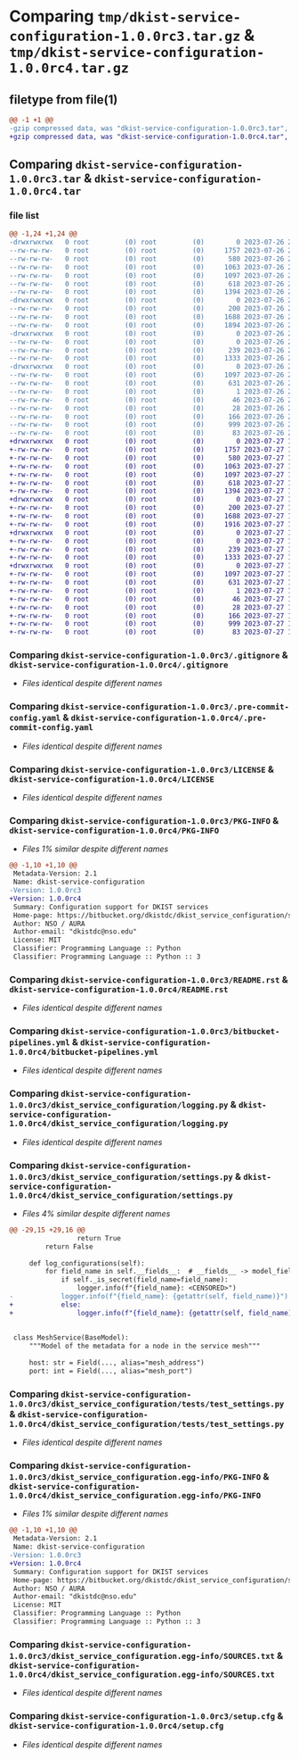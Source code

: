 # Comparing `tmp/dkist-service-configuration-1.0.0rc3.tar.gz` & `tmp/dkist-service-configuration-1.0.0rc4.tar.gz`

## filetype from file(1)

```diff
@@ -1 +1 @@
-gzip compressed data, was "dkist-service-configuration-1.0.0rc3.tar", last modified: Wed Jul 26 22:19:55 2023, max compression
+gzip compressed data, was "dkist-service-configuration-1.0.0rc4.tar", last modified: Thu Jul 27 19:47:27 2023, max compression
```

## Comparing `dkist-service-configuration-1.0.0rc3.tar` & `dkist-service-configuration-1.0.0rc4.tar`

### file list

```diff
@@ -1,24 +1,24 @@
-drwxrwxrwx   0 root         (0) root         (0)        0 2023-07-26 22:19:55.312128 dkist-service-configuration-1.0.0rc3/
--rw-rw-rw-   0 root         (0) root         (0)     1757 2023-07-26 22:19:39.000000 dkist-service-configuration-1.0.0rc3/.gitignore
--rw-rw-rw-   0 root         (0) root         (0)      580 2023-07-26 22:19:39.000000 dkist-service-configuration-1.0.0rc3/.pre-commit-config.yaml
--rw-rw-rw-   0 root         (0) root         (0)     1063 2023-07-26 22:19:39.000000 dkist-service-configuration-1.0.0rc3/LICENSE
--rw-rw-rw-   0 root         (0) root         (0)     1097 2023-07-26 22:19:55.312128 dkist-service-configuration-1.0.0rc3/PKG-INFO
--rw-rw-rw-   0 root         (0) root         (0)      618 2023-07-26 22:19:39.000000 dkist-service-configuration-1.0.0rc3/README.rst
--rw-rw-rw-   0 root         (0) root         (0)     1394 2023-07-26 22:19:39.000000 dkist-service-configuration-1.0.0rc3/bitbucket-pipelines.yml
-drwxrwxrwx   0 root         (0) root         (0)        0 2023-07-26 22:19:55.308128 dkist-service-configuration-1.0.0rc3/dkist_service_configuration/
--rw-rw-rw-   0 root         (0) root         (0)      200 2023-07-26 22:19:39.000000 dkist-service-configuration-1.0.0rc3/dkist_service_configuration/__init__.py
--rw-rw-rw-   0 root         (0) root         (0)     1688 2023-07-26 22:19:39.000000 dkist-service-configuration-1.0.0rc3/dkist_service_configuration/logging.py
--rw-rw-rw-   0 root         (0) root         (0)     1894 2023-07-26 22:19:39.000000 dkist-service-configuration-1.0.0rc3/dkist_service_configuration/settings.py
-drwxrwxrwx   0 root         (0) root         (0)        0 2023-07-26 22:19:55.312128 dkist-service-configuration-1.0.0rc3/dkist_service_configuration/tests/
--rw-rw-rw-   0 root         (0) root         (0)        0 2023-07-26 22:19:39.000000 dkist-service-configuration-1.0.0rc3/dkist_service_configuration/tests/__init__.py
--rw-rw-rw-   0 root         (0) root         (0)      239 2023-07-26 22:19:39.000000 dkist-service-configuration-1.0.0rc3/dkist_service_configuration/tests/test_logging.py
--rw-rw-rw-   0 root         (0) root         (0)     1333 2023-07-26 22:19:39.000000 dkist-service-configuration-1.0.0rc3/dkist_service_configuration/tests/test_settings.py
-drwxrwxrwx   0 root         (0) root         (0)        0 2023-07-26 22:19:55.312128 dkist-service-configuration-1.0.0rc3/dkist_service_configuration.egg-info/
--rw-rw-rw-   0 root         (0) root         (0)     1097 2023-07-26 22:19:55.000000 dkist-service-configuration-1.0.0rc3/dkist_service_configuration.egg-info/PKG-INFO
--rw-rw-rw-   0 root         (0) root         (0)      631 2023-07-26 22:19:55.000000 dkist-service-configuration-1.0.0rc3/dkist_service_configuration.egg-info/SOURCES.txt
--rw-rw-rw-   0 root         (0) root         (0)        1 2023-07-26 22:19:55.000000 dkist-service-configuration-1.0.0rc3/dkist_service_configuration.egg-info/dependency_links.txt
--rw-rw-rw-   0 root         (0) root         (0)       46 2023-07-26 22:19:55.000000 dkist-service-configuration-1.0.0rc3/dkist_service_configuration.egg-info/requires.txt
--rw-rw-rw-   0 root         (0) root         (0)       28 2023-07-26 22:19:55.000000 dkist-service-configuration-1.0.0rc3/dkist_service_configuration.egg-info/top_level.txt
--rw-rw-rw-   0 root         (0) root         (0)      166 2023-07-26 22:19:39.000000 dkist-service-configuration-1.0.0rc3/pyproject.toml
--rw-rw-rw-   0 root         (0) root         (0)      999 2023-07-26 22:19:55.312128 dkist-service-configuration-1.0.0rc3/setup.cfg
--rw-rw-rw-   0 root         (0) root         (0)       83 2023-07-26 22:19:39.000000 dkist-service-configuration-1.0.0rc3/setup.py
+drwxrwxrwx   0 root         (0) root         (0)        0 2023-07-27 19:47:27.546760 dkist-service-configuration-1.0.0rc4/
+-rw-rw-rw-   0 root         (0) root         (0)     1757 2023-07-27 19:47:12.000000 dkist-service-configuration-1.0.0rc4/.gitignore
+-rw-rw-rw-   0 root         (0) root         (0)      580 2023-07-27 19:47:12.000000 dkist-service-configuration-1.0.0rc4/.pre-commit-config.yaml
+-rw-rw-rw-   0 root         (0) root         (0)     1063 2023-07-27 19:47:12.000000 dkist-service-configuration-1.0.0rc4/LICENSE
+-rw-rw-rw-   0 root         (0) root         (0)     1097 2023-07-27 19:47:27.546760 dkist-service-configuration-1.0.0rc4/PKG-INFO
+-rw-rw-rw-   0 root         (0) root         (0)      618 2023-07-27 19:47:12.000000 dkist-service-configuration-1.0.0rc4/README.rst
+-rw-rw-rw-   0 root         (0) root         (0)     1394 2023-07-27 19:47:12.000000 dkist-service-configuration-1.0.0rc4/bitbucket-pipelines.yml
+drwxrwxrwx   0 root         (0) root         (0)        0 2023-07-27 19:47:27.546760 dkist-service-configuration-1.0.0rc4/dkist_service_configuration/
+-rw-rw-rw-   0 root         (0) root         (0)      200 2023-07-27 19:47:12.000000 dkist-service-configuration-1.0.0rc4/dkist_service_configuration/__init__.py
+-rw-rw-rw-   0 root         (0) root         (0)     1688 2023-07-27 19:47:12.000000 dkist-service-configuration-1.0.0rc4/dkist_service_configuration/logging.py
+-rw-rw-rw-   0 root         (0) root         (0)     1916 2023-07-27 19:47:12.000000 dkist-service-configuration-1.0.0rc4/dkist_service_configuration/settings.py
+drwxrwxrwx   0 root         (0) root         (0)        0 2023-07-27 19:47:27.546760 dkist-service-configuration-1.0.0rc4/dkist_service_configuration/tests/
+-rw-rw-rw-   0 root         (0) root         (0)        0 2023-07-27 19:47:12.000000 dkist-service-configuration-1.0.0rc4/dkist_service_configuration/tests/__init__.py
+-rw-rw-rw-   0 root         (0) root         (0)      239 2023-07-27 19:47:12.000000 dkist-service-configuration-1.0.0rc4/dkist_service_configuration/tests/test_logging.py
+-rw-rw-rw-   0 root         (0) root         (0)     1333 2023-07-27 19:47:12.000000 dkist-service-configuration-1.0.0rc4/dkist_service_configuration/tests/test_settings.py
+drwxrwxrwx   0 root         (0) root         (0)        0 2023-07-27 19:47:27.546760 dkist-service-configuration-1.0.0rc4/dkist_service_configuration.egg-info/
+-rw-rw-rw-   0 root         (0) root         (0)     1097 2023-07-27 19:47:27.000000 dkist-service-configuration-1.0.0rc4/dkist_service_configuration.egg-info/PKG-INFO
+-rw-rw-rw-   0 root         (0) root         (0)      631 2023-07-27 19:47:27.000000 dkist-service-configuration-1.0.0rc4/dkist_service_configuration.egg-info/SOURCES.txt
+-rw-rw-rw-   0 root         (0) root         (0)        1 2023-07-27 19:47:27.000000 dkist-service-configuration-1.0.0rc4/dkist_service_configuration.egg-info/dependency_links.txt
+-rw-rw-rw-   0 root         (0) root         (0)       46 2023-07-27 19:47:27.000000 dkist-service-configuration-1.0.0rc4/dkist_service_configuration.egg-info/requires.txt
+-rw-rw-rw-   0 root         (0) root         (0)       28 2023-07-27 19:47:27.000000 dkist-service-configuration-1.0.0rc4/dkist_service_configuration.egg-info/top_level.txt
+-rw-rw-rw-   0 root         (0) root         (0)      166 2023-07-27 19:47:12.000000 dkist-service-configuration-1.0.0rc4/pyproject.toml
+-rw-rw-rw-   0 root         (0) root         (0)      999 2023-07-27 19:47:27.546760 dkist-service-configuration-1.0.0rc4/setup.cfg
+-rw-rw-rw-   0 root         (0) root         (0)       83 2023-07-27 19:47:12.000000 dkist-service-configuration-1.0.0rc4/setup.py
```

### Comparing `dkist-service-configuration-1.0.0rc3/.gitignore` & `dkist-service-configuration-1.0.0rc4/.gitignore`

 * *Files identical despite different names*

### Comparing `dkist-service-configuration-1.0.0rc3/.pre-commit-config.yaml` & `dkist-service-configuration-1.0.0rc4/.pre-commit-config.yaml`

 * *Files identical despite different names*

### Comparing `dkist-service-configuration-1.0.0rc3/LICENSE` & `dkist-service-configuration-1.0.0rc4/LICENSE`

 * *Files identical despite different names*

### Comparing `dkist-service-configuration-1.0.0rc3/PKG-INFO` & `dkist-service-configuration-1.0.0rc4/PKG-INFO`

 * *Files 1% similar despite different names*

```diff
@@ -1,10 +1,10 @@
 Metadata-Version: 2.1
 Name: dkist-service-configuration
-Version: 1.0.0rc3
+Version: 1.0.0rc4
 Summary: Configuration support for DKIST services
 Home-page: https://bitbucket.org/dkistdc/dkist_service_configuration/src/master/
 Author: NSO / AURA
 Author-email: "dkistdc@nso.edu"
 License: MIT
 Classifier: Programming Language :: Python
 Classifier: Programming Language :: Python :: 3
```

### Comparing `dkist-service-configuration-1.0.0rc3/README.rst` & `dkist-service-configuration-1.0.0rc4/README.rst`

 * *Files identical despite different names*

### Comparing `dkist-service-configuration-1.0.0rc3/bitbucket-pipelines.yml` & `dkist-service-configuration-1.0.0rc4/bitbucket-pipelines.yml`

 * *Files identical despite different names*

### Comparing `dkist-service-configuration-1.0.0rc3/dkist_service_configuration/logging.py` & `dkist-service-configuration-1.0.0rc4/dkist_service_configuration/logging.py`

 * *Files identical despite different names*

### Comparing `dkist-service-configuration-1.0.0rc3/dkist_service_configuration/settings.py` & `dkist-service-configuration-1.0.0rc4/dkist_service_configuration/settings.py`

 * *Files 4% similar despite different names*

```diff
@@ -29,15 +29,16 @@
                 return True
         return False
 
     def log_configurations(self):
         for field_name in self.__fields__:  # __fields__ -> model_fields in pydantic 2.x
             if self._is_secret(field_name=field_name):
                 logger.info(f"{field_name}: <CENSORED>")
-            logger.info(f"{field_name}: {getattr(self, field_name)}")
+            else:
+                logger.info(f"{field_name}: {getattr(self, field_name)}")
 
 
 class MeshService(BaseModel):
     """Model of the metadata for a node in the service mesh"""
 
     host: str = Field(..., alias="mesh_address")
     port: int = Field(..., alias="mesh_port")
```

### Comparing `dkist-service-configuration-1.0.0rc3/dkist_service_configuration/tests/test_settings.py` & `dkist-service-configuration-1.0.0rc4/dkist_service_configuration/tests/test_settings.py`

 * *Files identical despite different names*

### Comparing `dkist-service-configuration-1.0.0rc3/dkist_service_configuration.egg-info/PKG-INFO` & `dkist-service-configuration-1.0.0rc4/dkist_service_configuration.egg-info/PKG-INFO`

 * *Files 1% similar despite different names*

```diff
@@ -1,10 +1,10 @@
 Metadata-Version: 2.1
 Name: dkist-service-configuration
-Version: 1.0.0rc3
+Version: 1.0.0rc4
 Summary: Configuration support for DKIST services
 Home-page: https://bitbucket.org/dkistdc/dkist_service_configuration/src/master/
 Author: NSO / AURA
 Author-email: "dkistdc@nso.edu"
 License: MIT
 Classifier: Programming Language :: Python
 Classifier: Programming Language :: Python :: 3
```

### Comparing `dkist-service-configuration-1.0.0rc3/dkist_service_configuration.egg-info/SOURCES.txt` & `dkist-service-configuration-1.0.0rc4/dkist_service_configuration.egg-info/SOURCES.txt`

 * *Files identical despite different names*

### Comparing `dkist-service-configuration-1.0.0rc3/setup.cfg` & `dkist-service-configuration-1.0.0rc4/setup.cfg`

 * *Files identical despite different names*

